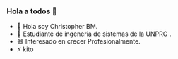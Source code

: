 ### Hola a todos 👋


- 🔭 Hola soy Christopher BM.
- 🤔 Estudiante de ingeneria de sistemas de la UNPRG .
- 😄 Interesado en crecer Profesionalmente.
- ⚡ kito

